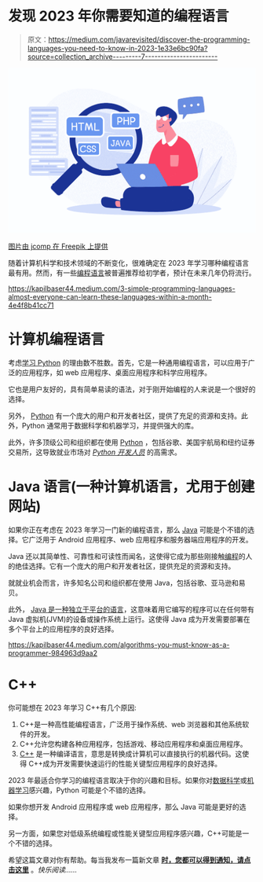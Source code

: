# 发现 2023 年你需要知道的编程语言

> 原文：<https://medium.com/javarevisited/discover-the-programming-languages-you-need-to-know-in-2023-1e33e6bc90fa?source=collection_archive---------7----------------------->

![](img/309712452166fb9eeb2d8856b8a13a89.png)

[图片由 jcomp 在 Freepik 上提供](https://www.freepik.com/free-vector/programer-learning-programming-languages-by-computer-laptop-website-tutorial-channel-online-education-class-vector-illustration-software-development-programming-languages-learning_21585996.htm#query=learn%20programming&position=7&from_view=search&track=sph)

随着计算机科学和技术领域的不断变化，很难确定在 2023 年学习哪种编程语言最有用。然而，有一些[编程语言](/javarevisited/top-5-programming-languages-for-web-development-in-2021-f6fd4f564eb6)被普遍推荐给初学者，预计在未来几年仍将流行。

<https://kapilbaser44.medium.com/3-simple-programming-languages-almost-everyone-can-learn-these-languages-within-a-month-4e4f8b41cc71>  

# 计算机编程语言

考虑[学习 Python](/javarevisited/8-projects-you-can-buil-to-learn-python-in-2020-251dd5350d56) 的理由数不胜数。首先，它是一种通用编程语言，可以应用于广泛的应用程序，如 web 应用程序、桌面应用程序和科学应用程序。

它也是用户友好的，具有简单易读的语法，对于刚开始编程的人来说是一个很好的选择。

另外， [Python](https://javinpaul.medium.com/best-python-books-a93d1a0d842d) 有一个庞大的用户和开发者社区，提供了充足的资源和支持。此外，Python 通常用于数据科学和机器学习，并提供强大的库。

此外，许多顶级公司和组织都在使用 [Python](/javarevisited/7-best-python-online-courses-for-beginners-to-learn-programming-abe12cecb1ad) ，包括谷歌、美国宇航局和纽约证券交易所，这导致就业市场对 [*Python 开发人员*](https://becominghuman.ai/6-courses-python-programmers-can-join-to-learn-data-structures-and-algorithms-c1a37284938e) 的高需求。

# Java 语言(一种计算机语言，尤用于创建网站)

如果你正在考虑在 2023 年学习一门新的编程语言，那么 [Java](/javarevisited/3-ways-to-learn-java-and-become-a-software-developer-in-2023-3d885a58cd3c) 可能是个不错的选择。它广泛用于 Android 应用程序、web 应用程序和服务器端应用程序的开发。

Java 还以其简单性、可靠性和可读性而闻名，这使得它成为那些刚接触[编程](/javarevisited/top-20-sites-to-learn-coding-in-2020-f57ff63d9cb3)的人的绝佳选择。它有一个庞大的用户和开发者社区，提供充足的资源和支持。

就就业机会而言，许多知名公司和组织都在使用 Java，包括谷歌、亚马逊和易贝。

此外， [Java 是一种独立于平台的语言](https://www.java67.com/2012/08/how-java-achieves-platform-independence.html)，这意味着用它编写的程序可以在任何带有 Java 虚拟机(JVM)的设备或操作系统上运行。这使得 Java 成为开发需要部署在多个平台上的应用程序的良好选择。

<https://kapilbaser44.medium.com/algorithms-you-must-know-as-a-programmer-984963d9aa2>  

# C++

你可能想在 2023 年学习 C++有几个原因:

1.  C++是一种高性能编程语言，广泛用于操作系统、web 浏览器和其他系统软件的开发。
2.  C++允许您构建各种应用程序，包括游戏、移动应用程序和桌面应用程序。
3.  [C++](/javarevisited/top-10-courses-to-learn-c-for-beginners-best-and-free-4afc262a544e) 是一种编译语言，意思是转换成计算机可以直接执行的机器代码。这使得 C++成为开发需要快速运行的性能关键型应用程序的良好选择。

2023 年最适合你学习的编程语言取决于你的兴趣和目标。如果你对[数据科学](/javarevisited/7-best-data-science-courses-with-certificates-on-coursera-from-jhu-usa-to-become-a-data-scientist-445a24882e8b)或[机器学习](/javarevisited/10-free-machine-learning-courses-for-beginners-181f83b4c816)感兴趣，Python 可能是个不错的选择。

如果你想开发 Android 应用程序或 web 应用程序，那么 Java 可能是更好的选择。

另一方面，如果您对低级系统编程或性能关键型应用程序感兴趣，C++可能是一个不错的选择。

希望这篇文章对你有帮助。每当我发布一篇新文章 [**时，您都可以得到通知，请点击这里**](https://kapilbaser44.medium.com/subscribe) 。*快乐阅读……*